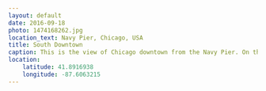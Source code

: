 ```yaml
---
layout: default
date: 2016-09-18
photo: 1474168262.jpg
location_text: Navy Pier, Chicago, USA
title: South Downtown
caption: This is the view of Chicago downtown from the Navy Pier. On the bottom left one can see the famous Millenium Park.
location:
    latitude: 41.8916938
    longitude: -87.6063215
---
```


